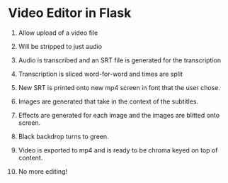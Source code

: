# Video Editor in Flask


1) Allow upload of a video file

2) Will be stripped to just audio

3) Audio is transcribed and an SRT file is generated for the transcription

4) Transcription is sliced word-for-word and times are split

5) New SRT is printed onto new mp4 screen in font that the user chose.

6) Images are generated that take in the context of the subtitles.

7) Effects are generated for each image and the images are blitted onto screen.

8) Black backdrop turns to green.

9) Video is exported to mp4 and is ready to be chroma keyed on top of content.

10) No more editing!
